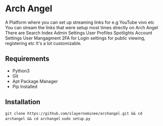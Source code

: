 # Arch Angel
A Platform where you can set up streaming links for e.g YouTube vivo etc
You can stream the links that were setup most times directly on Arch Angel
There are Search Index Admin Settings User Profiles Spotlights Account Settings
User Mangagment 2FA for Login settings for public viewing, registering etc
It's a lot customizable.

## Requirements
- Python3
- Git
- Apt Package Manager
- Pip Installed
## Installation
`git clone https://github.com/slayernominee/archangel.git && cd archangel && cd archangel`
`sudo setup.py`
